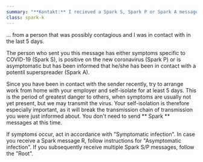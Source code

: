 ```yaml
---
summary: "**Kontakt:** I recieved a Spark S, Spark P or Spark A message ..."
class: spark-k
---
```

... from a person that was possibly contagious and I was in contact with in the last 5 days.

The person who sent you this message has either symptoms specific to COVID-19 (Spark S), is positive on the new
coronavirus (Spark P) or is asymptomatic but has been informed that he/she has been in contact with a potentil
superspreader (Spark A).

Since you have been in contact with the sender recently, try to arrange work from home with your employer and self-isolate for at least 5 days. 
This is the period of greatest danger to others, when symptoms are usually not yet present, but we may transmit the virus. 
Your self-isolation is therefore especially important, as it will break the transmission chain of transmission you were just informed about. 
You don't need to send ** Spark ** messages at this time.

If symptoms occur, act in accordance with "Symptomatic infection". In case you receive a Spark message
R, follow instructions for "Asymptomatic infection". If you subsequently receive multiple Spark S/P messages,
follow the "Root".